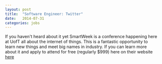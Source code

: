 ```yaml
---
layout: post
title:  "Software Engineer: Twitter"
date:   2014-07-31
categories: jobs
---
```


If you haven't heard about it yet SmartWeek is a conference happening here at UofT all about the internet of things. This is a fantastic opportunity to learn new things and meet big names in industry. If you can learn more about it and apply to attend for free (regularly $999) here on their website [here](http://www.smartweek2014.com/uoft-dcs-students.html)
